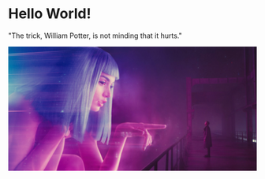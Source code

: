 # Hello World!

"The trick, William Potter, is not minding that it hurts."

![BladeRunner2049](./assets/bladeRunner2049.jpg)
